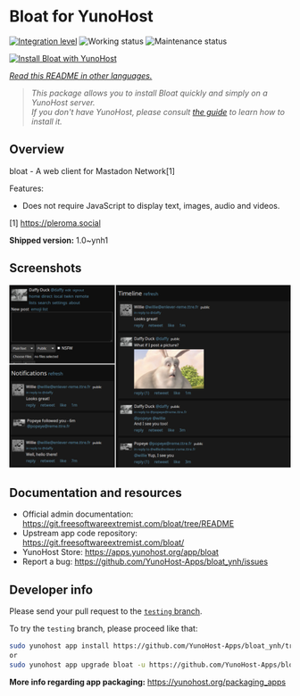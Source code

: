 <!--
N.B.: This README was automatically generated by <https://github.com/YunoHost/apps/tree/master/tools/readme_generator>
It shall NOT be edited by hand.
-->

# Bloat for YunoHost

[![Integration level](https://dash.yunohost.org/integration/bloat.svg)](https://ci-apps.yunohost.org/ci/apps/bloat/) ![Working status](https://ci-apps.yunohost.org/ci/badges/bloat.status.svg) ![Maintenance status](https://ci-apps.yunohost.org/ci/badges/bloat.maintain.svg)

[![Install Bloat with YunoHost](https://install-app.yunohost.org/install-with-yunohost.svg)](https://install-app.yunohost.org/?app=bloat)

*[Read this README in other languages.](./ALL_README.md)*

> *This package allows you to install Bloat quickly and simply on a YunoHost server.*  
> *If you don't have YunoHost, please consult [the guide](https://yunohost.org/install) to learn how to install it.*

## Overview

bloat - A web client for Mastadon Network[1]

Features:

- Does not require JavaScript to display text, images, audio and videos.

[1] https://pleroma.social


**Shipped version:** 1.0~ynh1

## Screenshots

![Screenshot of Bloat](./doc/screenshots/example.png)

## Documentation and resources

- Official admin documentation: <https://git.freesoftwareextremist.com/bloat/tree/README>
- Upstream app code repository: <https://git.freesoftwareextremist.com/bloat/>
- YunoHost Store: <https://apps.yunohost.org/app/bloat>
- Report a bug: <https://github.com/YunoHost-Apps/bloat_ynh/issues>

## Developer info

Please send your pull request to the [`testing` branch](https://github.com/YunoHost-Apps/bloat_ynh/tree/testing).

To try the `testing` branch, please proceed like that:

```bash
sudo yunohost app install https://github.com/YunoHost-Apps/bloat_ynh/tree/testing --debug
or
sudo yunohost app upgrade bloat -u https://github.com/YunoHost-Apps/bloat_ynh/tree/testing --debug
```

**More info regarding app packaging:** <https://yunohost.org/packaging_apps>
